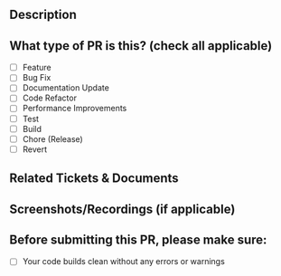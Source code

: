 ## Description

<!-- Please do not leave this blank. This PR [adds/removes/fixes/replaces] the [feature/bug/etc]. -->

## What type of PR is this? (check all applicable)

- [ ] Feature
- [ ] Bug Fix
- [ ] Documentation Update
- [ ] Code Refactor
- [ ] Performance Improvements
- [ ] Test
- [ ] Build
- [ ] Chore (Release)
- [ ] Revert

## Related Tickets & Documents

<!-- Please use this format to link issue numbers: Closes #123
More information at the following URL:
https://docs.github.com/en/free-pro-team@latest/github/managing-your-work-on-github/linking-a-pull-request-to-an-issue#linking-a-pull-request-to-an-issue-using-a-keyword -->

## Screenshots/Recordings (if applicable)

## Before submitting this PR, please make sure:
- [ ] Your code builds clean without any errors or warnings


